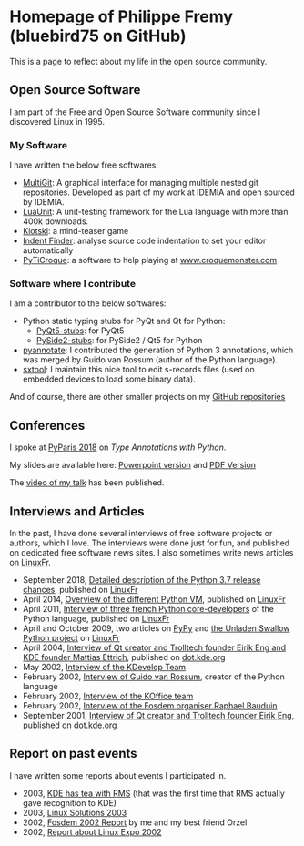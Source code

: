 # Homepage of Philippe Fremy (bluebird75 on GitHub)

This is a page to reflect about my life in the open source community.


## Open Source Software 

I am part of the Free and Open Source Software community since I discovered Linux in 1995.

### My Software

I have written the below free softwares:
* [MultiGit](https://github.com/idemia/multigit): A graphical interface for managing multiple nested git repositories. Developed as part of my work at IDEMIA and open sourced by IDEMIA.
* [LuaUnit](https://github.com/bluebird75/luaunit): A unit-testing framework for the Lua language with more than 400k downloads.
* [Klotski](http://www.freehackers.org/Klotski): a mind-teaser game
* [Indent Finder](http://www.freehackers.org/Indent_Finder): analyse source code indentation to set your editor automatically
* [PyTiCroque](http://www.freehackers.org/PyTiCroque): a software to help playing at www.croquemonster.com

### Software where I contribute

I am a contributor to the below softwares:
* Python static typing stubs for PyQt and Qt for Python:
  * [PyQt5-stubs](https://github.com/python-qt-tools/PyQt5-stubs): for PyQt5
  * [PySide2-stubs](https://github.com/python-qt-tools/PySide2-stubs): for PySide2 / Qt5 for Python
* [pyannotate](https://github.com/bluebird75/pyannotate): I contributed the generation of Python 3 annotations, which was merged by Guido van Rossum (author of the Python language).
* [sxtool](https://github.com/bluebird75/sxtool): I maintain this nice tool to edit s-records files (used on embedded devices to load some binary data).

And of course, there are other smaller projects on my [GitHub repositories](https://github.com/bluebird75?tab=repositories)


## Conferences
I spoke at [PyParis 2018](http://pyparis.org/talks.html) on *Type Annotations with Python*. 

My slides are available here: [Powerpoint version](https://github.com/bluebird75/whoiam/blob/master/PyParis_2018/Type%20Annotations%20PyParis%202018%20-%20v4.pptx?raw=true) and [PDF Version](https://github.com/bluebird75/whoiam/raw/master/PyParis_2018/Type%20Annotations%20PyParis%202018%20-%20v4%20for%20pdf.pdf)

The [video of my talk](https://www.youtube.com/watch?v=URP2e7hEUFw&list=PLzjFI0G5nSsry3cm_k1tPOi9SRaAXsZAt&index=6) has been published.

## Interviews and Articles 
In the past, I have done several interviews of free software projects or authors, which I love. The interviews were done just for fun, and published on dedicated  free software news sites. I also sometimes write news articles on [LinuxFr](http://linuxfr.org).

* September 2018, [Detailed description of the Python 3.7 release chances](https://linuxfr.org/news/sortie-de-python-3-7), published on [LinuxFr](https://linuxfr.org/)
* April 2014, [Overview of the different Python VM](https://linuxfr.org/news/un-projet-de-vm-python-chez-dropbox-et-etat-des-lieux-des-autres-vm), published on [LinuxFr](https://linuxfr.org/)
* April 2011, [Interview of three french Python core-developers](https://linuxfr.org/news/entretien-avec-les-d%C3%A9veloppeurs-python-francophones) of the Python language, published on [LinuxFr](http://linuxfr.org)
* April and October 2009, two articles on [PyPy](https://linuxfr.org/users/bluebird/journaux/des-nouvelles-de-pypy) and [the Unladen Swallow Python project](https://linuxfr.org/news/publication-de-unladen-swallow-2009q3) on [LinuxFr](http://linuxfr.org)
* April 2004, [Interview of Qt creator and Trolltech founder Eirik Eng and KDE founder Mattias Ettrich](http://dot.kde.org/2004/04/12/interview-trolltechs-eirik-eng-and-matthias-ettrich), published on [dot.kde.org](http://dot.kde.org)
* May 2002, [Interview of the KDevelop Team](https://freehackers.org/meta/static/-/wikis/archives/KDevelop-Team-Interview-2002)
* February 2002, [Interview of Guido van Rossum](https://freehackers.org/meta/static/-/wikis/archives/Fosdem%202002%20Guido%20van%20Rossum%20interview), creator of the Python language
* February 2002, [Interview of the KOffice team](https://freehackers.org/meta/static/-/wikis/archives/Fosdem%202002%20Koffice%20team%20interview)
* February 2002, [Interview of the Fosdem organiser Raphael Bauduin](https://freehackers.org/meta/static/-/wikis/archives/Fosdem%202002%20Fosdem%20organiser%20interview)
* September 2001, [Interview of Qt creator and Trolltech founder Eirik Eng](http://dot.kde.org/2001/09/24/interview-trolltechs-president-eirik-eng), published on [dot.kde.org](http://dot.kde.org/)


## Report on past events ##
I have written some reports about events I participated in.

* 2003, [KDE has tea with RMS](https://freehackers.org/meta/static/-/wikis/archives/KDE%20has%20tea%20with%20RMS) (that was the first time that RMS actually gave recognition to KDE)
* 2003, [Linux Solutions 2003](https://freehackers.org/meta/static/-/wikis/archives/Linux%20Solutions%202003)
* 2002, [Fosdem 2002 Report](https://freehackers.org/meta/static/-/wikis/archives/Fosdem%202002%20Report) by me and my best friend Orzel
* 2002, [Report about Linux Expo 2002](https://freehackers.org/meta/static/-/wikis/archives/Linux%20Expo%202002)

